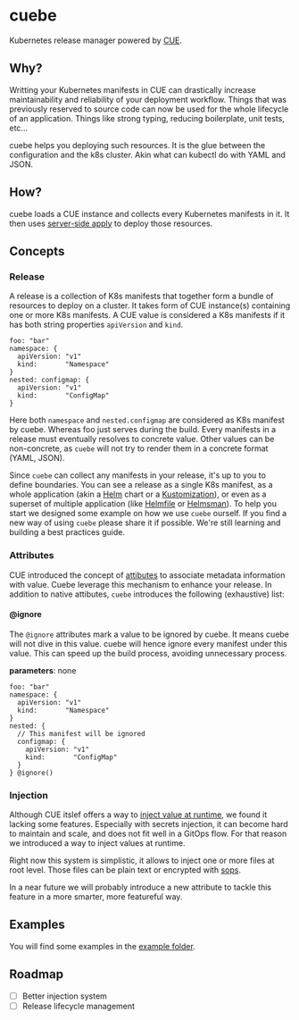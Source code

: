# cuebe

Kubernetes release manager powered by [CUE](https://cuelang.org/).

## Why?

Writting your Kubernetes manifests in CUE can drastically increase maintainability
and reliability of your deployment workflow.
Things that was previously reserved to source code
can now be used for the whole lifecycle of an application.
Things like strong typing, reducing boilerplate, unit tests, etc...

cuebe helps you deploying such resources.
It is the glue between the configuration and the k8s cluster.
Akin what can kubectl do with YAML and JSON.

## How?

cuebe loads a CUE instance and collects every Kubernetes manifests in it.
It then uses [server-side apply](https://kubernetes.io/docs/reference/using-api/server-side-apply/)
to deploy those resources.

## Concepts

### Release

A release is a collection of K8s manifests that together form a bundle of resources to deploy
on a cluster. It takes form of CUE instance(s) containing one or more K8s manifests.
A CUE value is considered a K8s manifests if it has both string properties `apiVersion` and `kind`.

```cue
foo: "bar"
namespace: {
  apiVersion: "v1"
  kind:       "Namespace"
}
nested: configmap: {
  apiVersion: "v1"
  kind:       "ConfigMap"
}
```

Here both `namespace` and `nested.configmap` are considered as K8s manifest by cuebe.
Whereas foo just serves during the build.
Every manifests in a release must eventually resolves to concrete value.
Other values can be non-concrete, as `cuebe` will not try to render them in a concrete format (YAML, JSON).

Since `cuebe` can collect any manifests in your release, it's up to you to define boundaries.
You can see a release as a single K8s manifest,
as a whole application (akin a [Helm](https://helm.sh) chart or a [Kustomization](https://kustomize.io/)),
or even as a superset of multiple application (like [Helmfile](https://github.com/roboll/helmfile) or [Helmsman](https://github.com/Praqma/helmsman)).
To help you start we designed some example on how we use `cuebe` ourself.
If you find a new way of using `cuebe` please share it if possible.
We're still learning and building a best practices guide.

### Attributes

CUE introduced the concept of [attibutes](https://cuelang.org/docs/references/spec/#attributes)
to associate metadata information with value.
Cuebe leverage this mechanism to enhance your release.
In addition to native attibutes, `cuebe` introduces the following (exhaustive) list:

#### @ignore

The `@ignore` attributes mark a value to be ignored by cuebe.
It means cuebe will not dive in this value.
cuebe will hence ignore every manifest under this value.
This can speed up the build process, avoiding unnecessary process.

**parameters**: none

```cue
foo: "bar"
namespace: {
  apiVersion: "v1"
  kind:       "Namespace"
}
nested: {
  // This manifest will be ignored
  configmap: {
    apiVersion: "v1"
    kind:       "ConfigMap"
  }
} @ignore()
```

### Injection

Although CUE itslef offers a way to [inject value at runtime](https://cuetorials.com/patterns/inject/),
we found it lacking some features.
Especially with secrets injection, it can become hard to maintain and scale, and does not fit well in a GitOps flow.
For that reason we introduced a way to inject values at runtime.

Right now this system is simplistic, it allows to inject one or more files at root level.
Those files can be plain text or encrypted with [sops](https://github.com/mozilla/sops).

In a near future we will probably introduce a new attribute to tackle this feature in
a more smarter, more featureful way.

## Examples

You will find some examples in the [example folder](https://github.com/loft-orbital/cuebe/tree/main/example).

## Roadmap

- [ ] Better injection system
- [ ] Release lifecycle management
